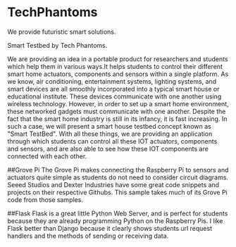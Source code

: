 # TechPhantoms

We provide futuristic smart solutions.

Smart Testbed by Tech Phantoms.

We are providing an idea in a portable product for researchers and students which help them in various ways.It helps students to control their different smart home actuators, components and sensors within a single platform. As we know, air conditioning, entertainment systems, lighting systems, and smart devices are all smoothly incorporated into a typical smart house or educational institute. These devices communicate with one another using wireless technology. However, in order to set up a smart home environment, these networked gadgets must communicate with one another. Despite the fact that the smart home industry is still in its infancy, it is fast increasing. In such a case, we will present a smart house testbed concept known as "Smart TestBed". With all these things, we are providing an application through which students can control all these IOT actuators, components and sensors, and are also able to see how these IOT components are connected with each other.

##Grove Pi The Grove Pi makes connecting the Raspberry Pi to sensors and actuators quite simple as students do not need to consider circuit diagrams. Seeed Studios and Dexter Industries have some great code snippets and projects on their respective Githubs. This sample takes much of its Grove Pi code from those samples.

##Flask Flask is a great little Python Web Server, and is perfect for students because they are already programming Python on the Raspberry Pis. I like Flask better than Django because it clearly shows students url request handlers and the methods of sending or receiving data.

